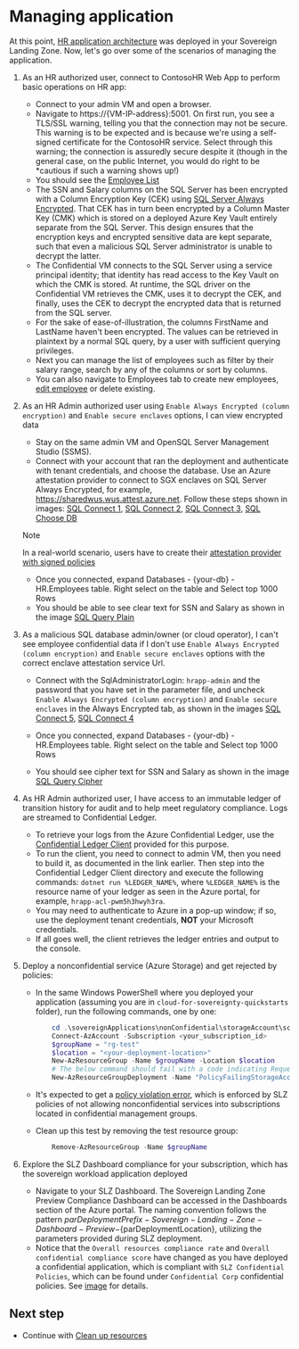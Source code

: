 # Managing application

At this point, [HR application architecture](../media/architecture-current.png) was deployed in your Sovereign Landing Zone.
Now, let's go over some of the scenarios of managing the application.

1. As an HR authorized user, connect to ContosoHR Web App to perform basic operations on HR app:

    * Connect to your admin VM and open a browser.
    * Navigate to https://{VM-IP-address}:5001. On first run, you see a TLS/SSL warning, telling you that the connection may not be secure. This warning is to be expected and is because we're using a self-signed certificate for the ContosoHR service. Select through this warning; the connection is assuredly secure despite it (though in the general case, on the public Internet, you would do right to be *cautious if such a warning shows up!)
    * You should see the [Employee List](../media/contosoHR-list.png)
    * The SSN and Salary columns on the SQL Server has been encrypted with a Column Encryption Key (CEK) using [SQL Server Always Encrypted](https://learn.microsoft.com/sql/relational-databases/security/encryption/configure-always-encrypted-keys-using-ssms?view=sql-server-ver16). That CEK has in turn been encrypted by a Column Master Key (CMK) which is stored on a deployed Azure Key Vault entirely separate from the SQL Server. This design ensures that the encryption keys and encrypted sensitive data are kept separate, such that even a malicious SQL Server administrator is unable to decrypt the latter.
    * The Confidential VM connects to the SQL Server using a service principal identity; that identity has read access to the Key Vault on which the CMK is stored. At runtime, the SQL driver on the Confidential VM retrieves the CMK, uses it to decrypt the CEK, and finally, uses the CEK to decrypt the encrypted data that is returned from the SQL server.
    * For the sake of ease-of-illustration, the columns FirstName and LastName haven't been encrypted. The values can be retrieved in plaintext by a normal SQL query, by a user with sufficient querying privileges.
    * Next you can manage the list of employees such as filter by their salary range, search by any of the columns or sort by columns.
    * You can also navigate to Employees tab to create new employees, [edit employee](../media/contosoHR-employee-edit.png) or delete existing.

1. As an HR Admin authorized user using `Enable Always Encrypted (column encryption)` and `Enable secure enclaves` options, I can view encrypted data
    * Stay on the same admin VM and OpenSQL Server Management Studio (SSMS).
    * Connect with your account that ran the deployment and authenticate with tenant credentials, and choose the database. Use an Azure attestation provider to connect to SGX enclaves on SQL Server Always Encrypted, for example, https://sharedwus.wus.attest.azure.net. Follow these steps shown in images: [SQL Connect 1](../media/connect-to-sql-1.png), [SQL Connect 2](../media/connect-to-sql-2.png), [SQL Connect 3](../media/connect-to-sql-3.png), [SQL Choose DB ](../media/sql-server-choose-db.png)
    
    > [!NOTE] 
    > In a real-world scenario, users have to create their [attestation provider with signed policies](https://learn.microsoft.com/azure/attestation/quickstart-portal#create-and-configure-the-provider-with-signed-policies)

    * Once you connected, expand Databases - {your-db} - HR.Employees table. Right select on the table and Select top 1000 Rows
    * You should be able to see clear text for SSN and Salary as shown in the image [SQL Query Plain](../media/query-sql-plain.png)

1. As a malicious SQL database admin/owner (or cloud operator), I can't see employee confidential data if I don't use `Enable Always Encrypted (column encryption)` and `Enable secure enclaves` options with the correct enclave attestation service Url.
    * Connect with the SqlAdministratorLogin: `hrapp-admin` and the password that you have set in the parameter file, and uncheck `Enable Always Encrypted (column encryption)` and `Enable secure enclaves` in the Always Encrypted tab, as shown in the images [SQL Connect 5](../media/connect-to-sql-5.png), [SQL Connect 4](../media/connect-to-sql-4.png)

    * Once you connected, expand Databases - {your-db} - HR.Employees table. Right select on the table and Select top 1000 Rows
    * You should see cipher text for SSN and Salary as shown in the image [SQL Query Cipher](../media/query-sql-cipher.png)

1. As HR Admin authorized user, I have access to an immutable ledger of transition history for audit and to help meet regulatory compliance. Logs are streamed to Confidential Ledger.

    * To retrieve your logs from the Azure Confidential Ledger, use the [Confidential Ledger Client](../../contosoHR/ConfidentialLedgerClient/README.md) provided for this purpose.
    * To run the client, you need to connect to admin VM, then you need to build it, as documented in the link earlier. Then step into the Confidential Ledger Client directory and execute the following commands:
    `dotnet run %LEDGER_NAME%`, where `%LEDGER_NAME%` is the resource name of your ledger as seen in the Azure portal, for example, `hrapp-acl-pwm5h3hwyh3ra`.
    * You may need to authenticate to Azure in a pop-up window; if so, use the deployment tenant credentials, **NOT** your Microsoft credentials.
    * If all goes well, the client retrieves the ledger entries and output to the console.

1. Deploy a nonconfidential service (Azure Storage) and get rejected by policies:

    * In the same Windows PowerShell where you deployed your application (assuming you are in `cloud-for-sovereignty-quickstarts` folder), run the following commands, one by one:

        ``` powershell
            cd .\sovereignApplications\nonConfidential\storageAccount\scripts
            Connect-AzAccount -Subscription <your_subscription_id>
            $groupName = "rg-test"
            $location = "<your-deployment-location>"
            New-AzResourceGroup -Name $groupName -Location $location
            # The below command should fail with a code indicating RequestDisallowedByPolicy
            New-AzResourceGroupDeployment -Name "PolicyFailingStorageAccountDeployment" -ResourceGroupName $groupName -TemplateFile "template.storageaccountcmk.bicep"
        ```

    * It's expected to get a [policy violation error](../media/policy-violation.png), which is enforced by SLZ policies of not allowing nonconfidential services into subscriptions located in confidential management groups.
    * Clean up this test by removing the test resource group:

        ``` powershell
            Remove-AzResourceGroup -Name $groupName
        ```

1. Explore the SLZ Dashboard compliance for your subscription, which has the sovereign workload application deployed
    * Navigate to your SLZ Dashboard. The Sovereign Landing Zone Preview Compliance Dashboard  can be accessed in the Dashboards section of the Azure portal. The naming convention follows the pattern ${parDeploymentPrefix}-Sovereign-Landing-Zone-Dashboard-Preview-${parDeploymentLocation}, utilizing the parameters provided during SLZ deployment.
    * Notice that the `Overall resources compliance rate` and `Overall confidential compliance score` have changed as you have deployed a confidential application, which is compliant with `SLZ Confidential Policies`, which can be found under `Confidential Corp` confidential policies. See [image](../media/slz-compliance-dashboard.png) for details.


## Next step

* Continue with [Clean up resources](06-cleanup-resources.md)
